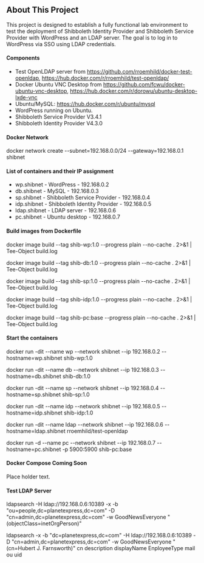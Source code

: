 ## About This Project

This project is designed to establish a fully functional lab environment to test the deployment of Shibboleth Identity Provider and Shibboleth Service Provider with WordPress and an LDAP server. The goal is to log in to WordPress via SSO using LDAP credentials.

#### Components

- Test OpenLDAP server from https://github.com/rroemhild/docker-test-openldap, https://hub.docker.com/r/rroemhild/test-openldap/
- Docker Ubuntu VNC Desktop from https://github.com/fcwu/docker-ubuntu-vnc-desktop, https://hub.docker.com/r/dorowu/ubuntu-desktop-lxde-vnc
- Ubuntu/MySQL: https://hub.docker.com/r/ubuntu/mysql
- WordPress running on Ubuntu.
- Shibboleth Service Provider V3.4.1
- Shibboleth Identity Provider V4.3.0

#### Docker Network

docker network create --subnet=192.168.0.0/24 --gateway=192.168.0.1 shibnet

#### List of containers and their IP assignment
- wp.shibnet - WordPress - 192.168.0.2
- db.shibnet - MySQL - 192.168.0.3
- sp.shibnet - Shibboleth Service Provider - 192.168.0.4
- idp.shibnet - Shibboleth Identity Provider - 192.168.0.5
- ldap.shibnet - LDAP server - 192.168.0.6
- pc.shibnet - Ubuntu desktop - 192.168.0.7

#### Build images from Dockerfile

docker image build --tag shib-wp:1.0 --progress plain --no-cache . 2>&1 | Tee-Object build.log

docker image build --tag shib-db:1.0 --progress plain --no-cache . 2>&1 | Tee-Object build.log

docker image build --tag shib-sp:1.0 --progress plain --no-cache . 2>&1 | Tee-Object build.log

docker image build --tag shib-idp:1.0 --progress plain --no-cache . 2>&1 | Tee-Object build.log

docker image build --tag shib-pc:base --progress plain --no-cache . 2>&1 | Tee-Object build.log


#### Start the containers
docker run -dit --name wp --network shibnet --ip 192.168.0.2 --hostname=wp.shibnet shib-wp:1.0

docker run -dit --name db --network shibnet --ip 192.168.0.3 --hostname=db.shibnet shib-db:1.0

docker run -dit --name sp --network shibnet --ip 192.168.0.4 --hostname=sp.shibnet shib-sp:1.0

docker run -dit --name idp --network shibnet --ip 192.168.0.5 --hostname=idp.shibnet shib-idp:1.0

docker run -dit --name ldap --network shibnet --ip 192.168.0.6 --hostname=ldap.shibnet rroemhild/test-openldap

docker run -d --name pc --network shibnet --ip 192.168.0.7 --hostname=pc.shibnet -p 5900:5900 shib-pc:base


#### Docker Compose Coming Soon

Place holder text.


#### Test LDAP Server

ldapsearch -H ldap://192.168.0.6:10389 -x -b "ou=people,dc=planetexpress,dc=com" -D "cn=admin,dc=planetexpress,dc=com" -w GoodNewsEveryone "(objectClass=inetOrgPerson)"

ldapsearch -x -b "dc=planetexpress,dc=com" -H ldap://192.168.0.6:10389 -D "cn=admin,dc=planetexpress,dc=com" -w GoodNewsEveryone "(cn=Hubert J. Farnsworth)" cn description displayName EnployeeType mail ou uid